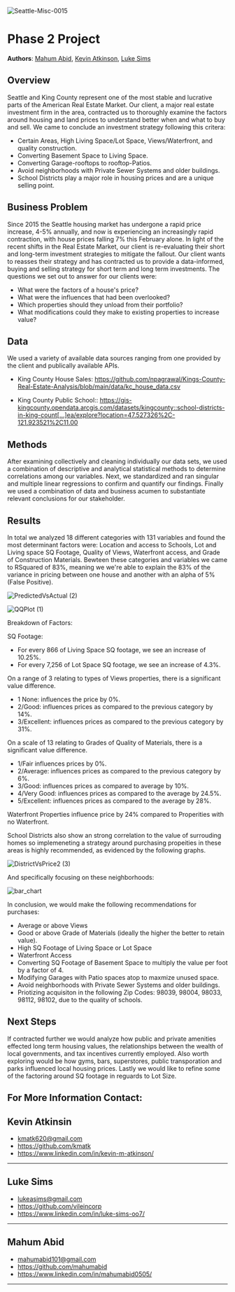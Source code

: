 
![Seattle-Misc-0015](https://user-images.githubusercontent.com/124652720/229219506-7d2088ed-8646-4c56-84f8-e0923951fda1.jpg)




# Phase 2 Project

**Authors**: [Mahum Abid](mailto:mahumabid101@gmail.com), [Kevin Atkinson](mailto:kmatk620@gmail.com), [Luke Sims](mailto:lukeasims@gmail.com)

## Overview

Seattle and King County represent one of the most stable and lucrative parts of the American Real Estate Market. Our client, a major real estate investment firm in the area, contracted us to thoroughly examine the factors around housing and land prices to understand better when and what to buy and sell. We came to conclude an investment strategy following this critera: 

- Certain Areas, High Living Space/Lot Space, Views/Waterfront, and quality construction.
- Converting Basement Space to Living Space.
- Converting Garage-rooftops to rooftop-Patios. 
- Avoid neighborhoods with Private Sewer Systems and older buildings.
- School Districts play a major role in housing prices and are a unique selling point. 


## Business Problem

Since 2015 the Seattle housing market has undergone a rapid price increase, 4-5% annually, and now is experiencing an increasingly rapid contraction, with house prices falling 7% this February alone. In light of the recent shifts in the Real Estate Market, our client is re-evaluating their short and long-term investment strategies to mitigate the fallout. Our client wants to reasses their strategy and has contracted us to provide a data-informed, buying and selling strategy for short term and long term investments. The questions we set out to answer for our clients were: 

- What were the factors of a house's price?
- What were the influences that had been overlooked?
- Which properties should they unload from their portfolio? 
- What modifications could they make to existing properties to increase value? 

## Data

We used a variety of available data sources ranging from one provided by the client and publically available APIs. 

- King County House Sales: 
https://github.com/npagrawal/Kings-County-Real-Estate-Analysis/blob/main/data/kc_house_data.csv

- King County Public School::
https://gis-kingcounty.opendata.arcgis.com/datasets/kingcounty::school-districts-in-king-count[…]ea/explore?location=47.527326%2C-121.923521%2C11.00


## Methods

After examining collectively and cleaning individually our data sets, we used a combination of descriptive and analytical statistical methods to determine correlations among our variables. Next, we standardized and ran singular and multiple linear regressions to confirm and quantify our findings. Finally we used a combination of data and business acumen to substantiate relevant conclusions for our stakeholder. 

## Results

In total we analyzed 18 different categories with 131 variables and found the most determinant factors were: Location and access to Schools, Lot and Living space SQ Footage, Quality of Views, Waterfront access, and Grade of Construction Materials. Bewteen these categories and variables we came to RSquared of 83%, meaning we we're able to explain the 83% of the variance in pricing between one house and another with an alpha of 5% (False Positive).   

![PredictedVsActual (2)](https://user-images.githubusercontent.com/124652720/229214613-bf122a0f-0734-4e3b-9af3-984b9d551630.png)


![QQPlot (1)](https://user-images.githubusercontent.com/124652720/229214639-10cf6a74-b8e1-4228-b379-da89d6268838.png)


Breakdown of Factors: 

SQ Footage:
- For every 866 of Living Space SQ footage, we see an increase of 10.25%. 
- For every 7,256 of Lot Space SQ footage, we see an increase of 4.3%. 

On a range of 3 relating to types of Views properties, there is a significant value difference. 
- 1 None: influences the price by 0%. 
- 2/Good: influences prices as compared to the previous category by 14%. 
- 3/Excellent: influences prices as compared to the previous category by 31%. 

On a scale of 13 relating to Grades of Quality of Materials, there is a significant value difference.
- 1/Fair influences prices by 0%.
- 2/Average: influences prices as compared to the previous category by 6%. 
- 3/Good: influences prices as compared to average by 10%. 
- 4/Very Good: influences prices as compared to the average by 24.5%. 
- 5/Excellent: influences prices as compared to the average by 28%.

 Waterfront Properties influence price by 24% compared to Properities with no Waterfront. 
 
 School Districts also show an strong correlation to the value of surrouding homes so implemeneting a strategy around purchasing propeities in these areas 
 is highly recommended, as evidenced by the following graphs. 
 
 ![DistrictVsPrice2 (3)](https://user-images.githubusercontent.com/124652720/229214420-6eafa1d3-ef0a-4975-ac5b-5076b8733c0a.png)

And specifically focusing on these neighborhoods: 

![bar_chart](https://user-images.githubusercontent.com/124652720/229215082-112e5359-8295-4125-ae43-049d6a93d550.png)

 
 In conclusion, we would make the following recommendations for purchases:
 

- Average or above Views
- Good or above Grade of Materials (ideally the higher the better to retain value). 
- High SQ Footage of Living Space or Lot Space 
- Waterfront Access
- Converting SQ Footage of Basement Space to multiply the value per foot by a factor of 4. 
- Modifying Garages with Patio spaces atop to maxmize unused space. 
- Avoid neighborhoods with Private Sewer Systems and older buildings.
- Priotizing acquisiton in the following Zip Codes: 98039, 98004, 98033, 98112, 98102, due to the quality of schools. 

## Next Steps

If contracted further we would analyze how public and private amenities effected long term housing values, the relationships between the wealth of local governments, and tax incentives currently employed. Also worth exploring would be how gyms, bars, superstores, public transporation and parks influenced local housing prices. Lastly we would like to refine some of the factoring around SQ footage in reguards to Lot Size. 

## For More Information Contact: 

Kevin Atkinsin
-------------------------------------------
- kmatk620@gmail.com 
- https://github.com/kmatk 
- https://www.linkedin.com/in/kevin-m-atkinson/
-------------------------------------------

Luke Sims
-------------------------------------------
- lukeasims@gmail.com 
- https://github.com/vileincorp 
- https://www.linkedin.com/in/luke-sims-oo7/
-------------------------------------------


Mahum Abid
-------------------------------------------
- mahumabid101@gmail.com 
- https://github.com/mahumabid 
- https://www.linkedin.com/in/mahumabid0505/
-------------------------------------------
